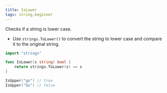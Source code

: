 ```yaml
---
title: IsLower
tags: string,beginner
---
```


Checks if a string is lower case.

- Use `strings.ToLower()` to convert the string to lower case and compare it to the original string.

```go
import "strings"

func IsLower(s string) bool {
	return strings.ToLower(s) == s
}
```

```go
IsUpper("go") // true
IsUpper("Go") // false
```
